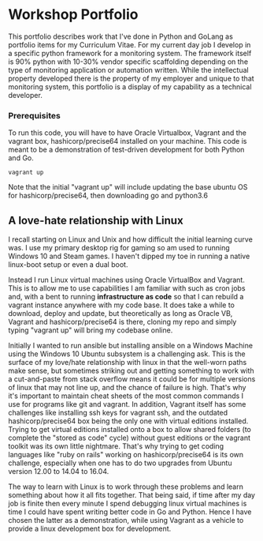 # Workshop Portfolio

This portfolio describes work that I've done in Python and GoLang as portfolio items for my Curriculum Vitae.  For my current day job I develop in a specific python framework for a monitoring system.  The framework itself is 90% python with 10-30% vendor specific scaffolding depending on the type of monitoring application or automation written.  While the intellectual property developed there is the property of my employer and unique to that monitoring system, this portfolio is a display of my capability as a technical developer.  


### Prerequisites

To run this code, you will have to have Oracle Virtualbox, Vagrant and the vagrant box, hashicorp/precise64 installed on your machine.  This code is meant to be a demonstration of test-driven development for both Python and Go.  

```
vagrant up
```

Note that the initial "vagrant up" will include updating the base ubuntu OS for hashicorp/precise64, then downloading go and python3.6


## A love-hate relationship with Linux

I recall starting on Linux and Unix and how difficult the initial learning curve was.  I use my primary desktop rig for gaming so am used to running Windows 10 and Steam games.  I haven't dipped my toe in running a native linux-boot setup or even a dual boot.  

Instead I run Linux virtual machines using Oracle VirtualBox and Vagrant.  This is to allow me to use capabilities I am familiar with such as cron jobs and, with a bent to running **infrastructure as code** so that I can rebuild a vagrant instance anywhere with my code base.  It does take a while to download, deploy and update, but theoretically as long as Oracle VB, Vagrant and hashicorp/precise64 is there, cloning my repo and simply typing "vagrant up" will bring my codebase online.  

Initially I wanted to run ansible but installing ansible on a Windows Machine using the Windows 10 Ubuntu subsystem is a challenging ask.  This is the surface of my love/hate relationship with linux in that the well-worn paths make sense, but sometimes striking out and getting something to work with a cut-and-paste from stack overflow means it could be for multiple versions of linux that may not line up, and the chance of failure is high.  That's why it's important to maintain cheat sheets of the most common commands I use for programs like git and vagrant.  In addition, Vagrant itself has some challenges like installing ssh keys for vagrant ssh, and the outdated hashicorp/precise64 box being the only one with virtual editions installed.  Trying to get virtual editions installed onto a box to allow shared folders (to complete the "stored as code" cycle) without guest editions or the vagrant toolkit was its own little nightmare.  That's why trying to get coding languages like "ruby on rails" working on hashicorp/precise64 is its own challenge, especially when one has to do two upgrades from Ubuntu version 12.00 to 14.04 to 16.04.  

The way to learn with Linux is to work through these problems and learn something about how it all fits together.  That being said, if time after my day job is finite then every minute I spend debugging linux virtual machines is time I could have spent writing better code in Go and Python.  Hence I have chosen the latter as a demonstration, while using Vagrant as a vehicle to provide a linux development box for development.  

